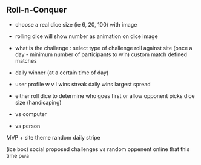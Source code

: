 ## Roll-n-Conquer



- choose a real dice size (ie 6, 20, 100) with image

- rolling dice will show number as animation on dice image

- what is the challenge : select type of challenge
	roll against site (once a day - minimum number of participants to win)
	custom match
	defined matches

- daily winner (at a certain time of day)

- user profile
	w v l
	wins streak
	daily wins
	largest spread

- either roll dice to determine who goes first or allow opponent picks dice size (handicaping)

- vs computer

- vs person


MVP +
site theme random daily
stripe

(ice box)
social proposed challenges
vs random oppenent online that this time
pwa